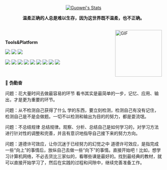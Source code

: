 <p align="center">
  <a href="http://gongguowei.com/" class="rich-diff-level-one">
    <img src="https://count.getloli.com/get/@guowei-gong.readme" alt="Guowei's Stats" >
  </a>
</p>


<p align="center">
  <strong>温柔正确的人总是难以生存，因为这世界既不温柔，也不正确。</strong>
</p>

<h2></h2>

<img align="right" alt="GIF" src="https://img-blog.csdnimg.cn/eb44555f29fe4621a0f9d4df7b016998.gif#pic_center" height="150" width="150"> &nbsp;&nbsp;&nbsp;&nbsp;

**Tools&Platform**

[![](https://img.shields.io/badge/macOS-Catalina-d0d1d4?style=flat-square&logo=Apple)](<[https://](https://www.apple.com/macos/catalina/)>)
[![](https://img.shields.io/badge/Ubuntu-20.04%20LTS-E95420?style=flat-square&logo=Ubuntu)](https://ubuntu.com/)
[![](https://img.shields.io/badge/Goland-2023.1-black?style=flat-square&logo=GoLand)](https://code.visualstudio.com/)

[![](https://img.shields.io/badge/-Go-00ADD8?style=flat-square&logo=go&logoColor=ffffff)](https://golang.org/)
[![](https://img.shields.io/badge/-etcd-419EDA?style=flat-square&logo=etcd&logoColor=ffffff)](https://kubernetes.io/)
[![](https://img.shields.io/badge/-Redis-DC382D?style=flat-square&logo=Redis&logoColor=ffffff)](https://kubernetes.io/)
[![](https://img.shields.io/badge/-Nginx-269539?style=flat-square&logo=Nginx&logoColor=ffffff)](https://nginx.org/)
[![](https://img.shields.io/badge/-MySQL-4479A1?style=flat-square&logo=MySQL&logoColor=ffffff)](https://kubernetes.io/)
[![](https://img.shields.io/badge/-Docker-2496ED?style=flat-square&logo=Docker&logoColor=ffffff)](https://www.docker.com/)
[![](https://img.shields.io/badge/-MongoDB-47A248?style=flat-square&logo=MongoDB&logoColor=ffffff)](https://kubernetes.io/)
[![](https://img.shields.io/badge/-Kubernetes-326CE5?style=flat-square&logo=Kubernetes&logoColor=ffffff)](https://kubernetes.io/)
[![](https://img.shields.io/badge/-ElasticSearch-005571?style=flat-square&logo=elasticsearch&logoColor=ffffff)](https://reactjs.org/)

    
<br>

🌌 **伪勤奋**

问题：花大量时间去做最容易的环节
看书其实是最简单的一步，记忆、应用、输出，才是更为重要的环节。

问题：从不检测自己获得了什么
学的东西，要立刻检测，检测自己有没有记住，检测自己是不是会做题。一切不以检测和输出为目的的努力，都是耍流氓。

问题：不总结规律
总结规律。观察、分析、总结自己是如何学习的，对学习方法进行针对性的调整和完善，并且有意识地指导自己接下来的努力方向。

问题：道德许可效应，让你沉迷于已经努力的幻觉之中
道德许可效应，是指完成一些“向上”的事情后，放纵自己去做一些“向下”的事情。直接开始吧！比如，想学习计算机网络，不必去货比三家似的，看哪些课是最好的。找到最经典的教材，就可以直接开始学习了，然后在实践的过程和间隙中，继续完善准备工作。

